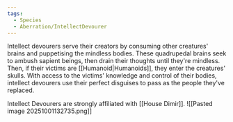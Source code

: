 ```yaml
---
tags:
  - Species
  - Aberration/IntellectDevourer
---
```

Intellect devourers serve their creators by consuming other creatures' brains and puppetising the mindless bodies. These quadrupedal brains seek to ambush sapient beings, then drain their thoughts until they're mindless. Then, if their victims are [[Humanoid|Humanoids]], they enter the creatures' skulls. With access to the victims' knowledge and control of their bodies, intellect devourers use their perfect disguises to pass as the people they've replaced.

Intellect Devourers are strongly affiliated with [[House Dimir]].
![[Pasted image 20251001132735.png]]